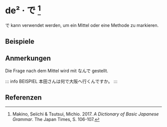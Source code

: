 ---
---

<script setup>
import Example from "../components/Example.vue"
</script>

# de² · で [^1]

で kann verwendet werden, um ein Mittel oder eine Methode zu markieren.

## Beispiele

<Example jp="花子は毎日バスで会社へ行く。" de="Hanako fährt jeden Tag mit dem Bus zur Firma." />
<Example jp="私達は日本語で話した。" de="Wir haben auf Japanisch gesprochen." />
<Example jp="ジムはこの椅子を十ドルで買った。" de="Jim hat diesen Stuhl für zehn Dollar gekauft." />

## Anmerkungen

Die Frage nach dem Mittel wird mit なんで gestellt.

::: info BEISPIEL
本田さんは何で大阪へ行くんですか。
:::

## Referenzen

[^1]: Makino, Seiichi & Tsutsui, Michio. 2017. *A Dictionary of Basic Japanese Grammar*. The Japan Times, S. 106-107.
